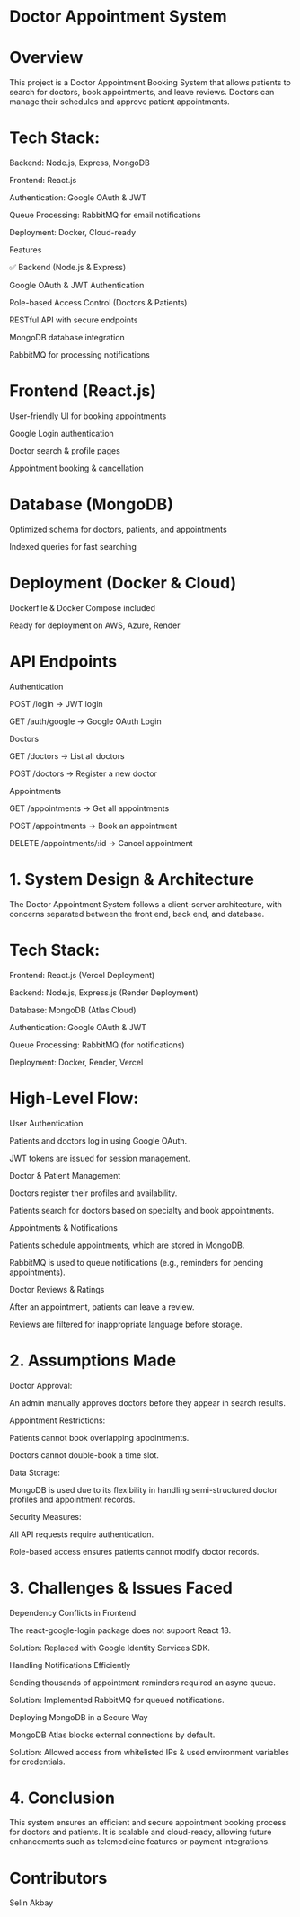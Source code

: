 # Doctor Appointment System

# Overview

This project is a Doctor Appointment Booking System that allows patients to search for doctors, book appointments, and leave reviews. Doctors can manage their schedules and approve patient appointments.

# Tech Stack:

Backend: Node.js, Express, MongoDB

Frontend: React.js

Authentication: Google OAuth & JWT

Queue Processing: RabbitMQ for email notifications

Deployment: Docker, Cloud-ready

Features

✅ Backend (Node.js & Express)

Google OAuth & JWT Authentication

Role-based Access Control (Doctors & Patients)

RESTful API with secure endpoints

MongoDB database integration

RabbitMQ for processing notifications

# Frontend (React.js)

User-friendly UI for booking appointments

Google Login authentication

Doctor search & profile pages

Appointment booking & cancellation

# Database (MongoDB)

Optimized schema for doctors, patients, and appointments

Indexed queries for fast searching

# Deployment (Docker & Cloud)

Dockerfile & Docker Compose included

Ready for deployment on AWS, Azure, Render

# API Endpoints

Authentication

POST /login → JWT login

GET /auth/google → Google OAuth Login

Doctors

GET /doctors → List all doctors

POST /doctors → Register a new doctor

Appointments

GET /appointments → Get all appointments

POST /appointments → Book an appointment

DELETE /appointments/:id → Cancel appointment


# 1. System Design & Architecture

The Doctor Appointment System follows a client-server architecture, with concerns separated between the front end, back end, and database.

# Tech Stack:

Frontend: React.js (Vercel Deployment)

Backend: Node.js, Express.js (Render Deployment)

Database: MongoDB (Atlas Cloud)

Authentication: Google OAuth & JWT

Queue Processing: RabbitMQ (for notifications)

Deployment: Docker, Render, Vercel

# High-Level Flow:

User Authentication

Patients and doctors log in using Google OAuth.

JWT tokens are issued for session management.

Doctor & Patient Management

Doctors register their profiles and availability.

Patients search for doctors based on specialty and book appointments.

Appointments & Notifications

Patients schedule appointments, which are stored in MongoDB.

RabbitMQ is used to queue notifications (e.g., reminders for pending appointments).

Doctor Reviews & Ratings

After an appointment, patients can leave a review.

Reviews are filtered for inappropriate language before storage.

# 2. Assumptions Made

Doctor Approval:

An admin manually approves doctors before they appear in search results.

Appointment Restrictions:

Patients cannot book overlapping appointments.

Doctors cannot double-book a time slot.

Data Storage:

MongoDB is used due to its flexibility in handling semi-structured doctor profiles and appointment records.

Security Measures:

All API requests require authentication.

Role-based access ensures patients cannot modify doctor records.

# 3. Challenges & Issues Faced

Dependency Conflicts in Frontend

The react-google-login package does not support React 18.

Solution: Replaced with Google Identity Services SDK.

Handling Notifications Efficiently

Sending thousands of appointment reminders required an async queue.

Solution: Implemented RabbitMQ for queued notifications.

Deploying MongoDB in a Secure Way

MongoDB Atlas blocks external connections by default.

Solution: Allowed access from whitelisted IPs & used environment variables for credentials.

# 4. Conclusion

This system ensures an efficient and secure appointment booking process for doctors and patients. It is scalable and cloud-ready, allowing future enhancements such as telemedicine features or payment integrations.

# Contributors

Selin Akbay
